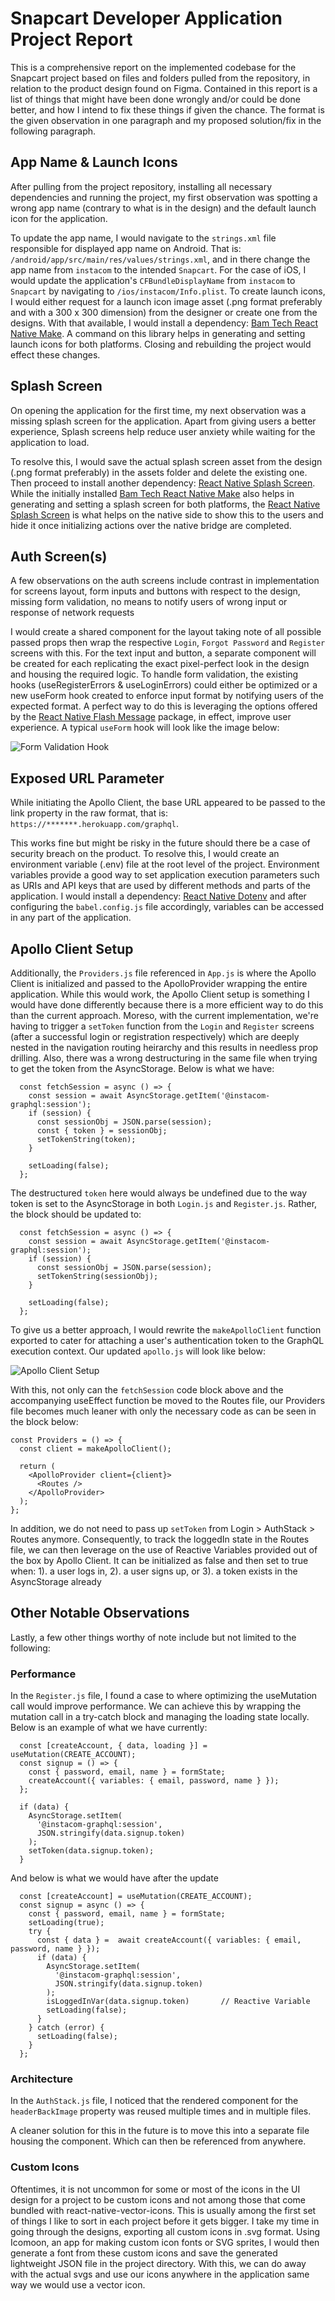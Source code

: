 # Snapcart Developer Application Project Report

This is a comprehensive report on the implemented codebase for the Snapcart project based on files and folders pulled from the repository, in relation to the product design found on Figma. Contained in this report is a list of things that might have been done wrongly and/or could be done better, and how I intend to fix these things if given the chance. The format is the given observation in one paragraph and my proposed solution/fix in the following paragraph.


## App Name & Launch Icons
After pulling from the project repository, installing all necessary dependencies and running the project, my first observation was spotting a wrong app name (contrary to what is in the design) and the default launch icon for the application.

To update the app name, I would navigate to the `strings.xml` file responsible for displayed app name on Android. That is: `/android/app/src/main/res/values/strings.xml`, and in there change the app name from  `instacom` to the intended `Snapcart`. For the case of iOS, I would update the application's `CFBundleDisplayName` from `instacom` to `Snapcart` by navigating to `/ios/instacom/Info.plist`. To create launch icons, I would either request for a launch icon image asset (.png format preferably and with a 300 x 300 dimension) from the designer or create one from the designs. With that available, I would install a dependency: [Bam Tech React Native Make](https://www.npmjs.com/package/@bam.tech/react-native-make). A command on this library helps in generating and setting launch icons for both platforms. Closing and rebuilding the project would effect these changes. 


## Splash Screen
On opening the application for the first time, my next observation was a missing splash screen for the application. Apart from giving users a better experience, Splash screens help reduce user anxiety while waiting for the application to load.

To resolve this, I would save the actual splash screen asset from the design (.png format preferably) in the assets folder and delete the existing one. Then proceed to install another dependency: [React Native Splash Screen](https://www.npmjs.com/package/react-native-splash-screen). While the initially installed [Bam Tech React Native Make](https://www.npmjs.com/package/@bam.tech/react-native-make) also helps in generating and setting a splash screen for both platforms, the [React Native Splash Screen](#) is what helps on the native side to show this to the users and hide it once initializing actions over the native bridge are completed.


## Auth Screen(s)
A few observations on the auth screens include contrast in implementation for screens layout, form inputs and buttons with respect to the design, missing form validation, no means to notify users of wrong input or response of network requests

I would create a shared component for the layout taking note of all possible passed props then wrap the respective `Login`, `Forgot Password` and `Register` screens with this. For the text input and button, a separate component will be created for each replicating the exact pixel-perfect look in the design and housing the required logic. To handle form validation, the existing hooks (useRegisterErrors & useLoginErrors) could either be optimized or a new useForm hook created to enforce input format by notifying users of the expected format. A perfect way to do this is leveraging the options offered by the [React Native Flash Message](https://www.npmjs.com/package/react-native-flash-message) package, in effect, improve user experience. A typical `useForm` hook will look like the image below: 

![Form Validation Hook]('./useForm-hook.png' "useForm")


## Exposed URL Parameter
While initiating the Apollo Client, the base URL appeared to be passed to the link property in the raw format, that is: `https://*******.herokuapp.com/graphql`.

This works fine but might be risky in the future should there be a case of security breach on the product. To resolve this, I would create an environment variable (.env) file at the root level of the project. Environment variables provide a good way to set application execution parameters such as URIs and API keys that are used by different methods and parts of the application. I would install a dependency: [React Native Dotenv](https://www.npmjs.com/package/react-native-dotenv) and after configuring the `babel.config.js` file accordingly, variables can be accessed in any part of the application.


## Apollo Client Setup
Additionally, the `Providers.js` file referenced in `App.js` is where the Apollo Client is initialized and passed to the ApolloProvider wrapping the entire application. While this would work, the Apollo Client setup is something I would have done differently because there is a more efficient way to do this than the current approach. Moreso, with the current implementation, we're having to trigger a `setToken` function from the `Login` and `Register` screens (after a successful login or registration respectively) which are deeply nested in the navigation routing heirarchy and this results in needless prop drilling. Also, there was a wrong destructuring in the same file when trying to get the token from the AsyncStorage. Below is what we have:

```
  const fetchSession = async () => {
    const session = await AsyncStorage.getItem('@instacom-graphql:session');
    if (session) {
      const sessionObj = JSON.parse(session);
      const { token } = sessionObj;
      setTokenString(token);
    }

    setLoading(false);
  };
```

The destructured `token` here would always be undefined due to the way token is set to the AsyncStorage in both `Login.js` and `Register.js`. Rather, the block should be updated to:

```
  const fetchSession = async () => {
    const session = await AsyncStorage.getItem('@instacom-graphql:session');
    if (session) {
      const sessionObj = JSON.parse(session);
      setTokenString(sessionObj);
    }

    setLoading(false);
  };
```

To give us a better approach, I would rewrite the `makeApolloClient` function exported to cater for attaching a user's authentication token to the GraphQL execution context. Our updated `apollo.js` will look like below:

![Apollo Client Setup]('./makeApolloClient.png' "MakeApolloClient in apollo.js")

With this, not only can the `fetchSession` code block above and the accompanying useEffect function be moved to the Routes file, our Providers file becomes much leaner with only the necessary code as can be seen in the block below:

```
const Providers = () => {
  const client = makeApolloClient();

  return (
    <ApolloProvider client={client}>
      <Routes />
    </ApolloProvider>
  );
};
```

In addition, we do not need to pass up `setToken` from Login > AuthStack > Routes anymore. Consequently, to track the loggedIn state in the Routes file, we can then leverage on the use of Reactive Variables provided out of the box by Apollo Client. It can be initialized as false and then set to true when: 1). a user logs in, 2). a user signs up, or 3). a token exists in the AsyncStorage already


## Other Notable Observations
Lastly, a few other things worthy of note include but not limited to the following:

### Performance
In the `Register.js` file, I found a case to where optimizing the useMutation call would improve performance. We can achieve this by wrapping the mutation call in a try-catch block and managing the loading state locally. Below is an example of what we have currently:

```
  const [createAccount, { data, loading }] = useMutation(CREATE_ACCOUNT);
  const signup = () => {
    const { password, email, name } = formState;
    createAccount({ variables: { email, password, name } });
  };

  if (data) {
    AsyncStorage.setItem(
      '@instacom-graphql:session',
      JSON.stringify(data.signup.token)
    );
    setToken(data.signup.token);
  }
```

And below is what we would have after the update

```
  const [createAccount] = useMutation(CREATE_ACCOUNT);
  const signup = async () => {
    const { password, email, name } = formState;
    setLoading(true);
    try {
      const { data } =  await createAccount({ variables: { email, password, name } });
      if (data) {
        AsyncStorage.setItem(
          '@instacom-graphql:session',
          JSON.stringify(data.signup.token)
        );
        isLoggedInVar(data.signup.token)       // Reactive Variable
        setLoading(false);
      }
    } catch (error) {
      setLoading(false);
    }
  };
```

### Architecture
In the `AuthStack.js` file, I noticed that the rendered component for the `headerBackImage` property was reused multiple times and in multiple files.

A cleaner solution for this in the future is to move this into a separate file housing the component. Which can then be referenced from anywhere.

### Custom Icons
Oftentimes, it is not uncommon for some or most of the icons in the UI design for a project to be custom icons and not among those that come bundled with react-native-vector-icons. This is usually among the first set of things I like to sort in each project before it gets bigger. I take my time in going through the designs, exporting all custom icons in .svg format. Using Icomoon, an app for making custom icon fonts or SVG sprites, I would then generate a font from these custom icons and save the generated lightweight JSON file in the project directory. With this, we can do away with the actual svgs and use our icons anywhere in the application same way we would use a vector icon.
